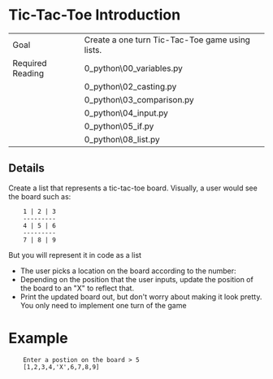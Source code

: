 # Tic-Tac-Toe Introduction

|||
|---|---|
|Goal|Create a one turn Tic-Tac-Toe game using lists.|
|Required Reading| 0_python\00_variables.py|
||0_python\02_casting.py|
||0_python\03_comparison.py|
||0_python\04_input.py|
||0_python\05_if.py|
||0_python\08_list.py|

## Details
Create a list that represents a tic-tac-toe board. Visually, a user would see the board such as:

```
    1 | 2 | 3
    ---------
    4 | 5 | 6
    ---------
    7 | 8 | 9
```
But you will represent it in code as a list

- The user picks a location on the board according to the number: 
- Depending on the position that the user inputs, update the position of the board to an "X" to reflect that.
- Print the updated board out, but don't worry about making it look pretty.
You only need to implement one turn of the game

# Example
```
    Enter a postion on the board > 5
    [1,2,3,4,'X',6,7,8,9]
```